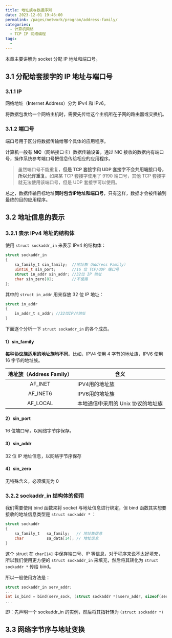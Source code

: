 ```yaml
---
title: 地址族与数据序列
date: 2023-12-01 19:46:00
permalink: /pages/network/program/address-family/
categories:
  - 计算机网络
  - TCP IP 网络编程
tags:
  - 
---
```


本章主要讲解为 socket 分配 IP 地址和端口号。

## 3.1 分配给套接字的 IP 地址与端口号

### 3.1.1 IP

网络地址（**I**nternet **A**ddress）分为 IPv4 和 IPv6。

将数据包发给一个网络主机时，需要先传给这个主机所在子网的路由器或交换机。

### 3.1.2 端口号

端口号用于区分将数据传输给哪个具体的应用程序。

计算机一般有 **NIC**（网络接口卡）数据传输设备，通过 NIC 接收的数据内有端口号，操作系统参考端口号把信息传给相应的应用程序。

> 虽然端口号不能重复，**但是 TCP 套接字和 UDP 套接字不会共用端接口号，所以允许重复**。如果某 TCP 套接字使用了 9190 端口号，其他 TCP 套接字就无法使用该端口号，但是 UDP 套接字可以使用。

总之，数据传输目标地址**同时包含IP地址和端口号**，只有这样，数据才会被传输到最终的目的应用程序。

## 3.2 地址信息的表示

### 3.2.1 表示 IPv4 地址的结构体

使用 `struct sockaddr_in` 来表示 IPv4 的结构体：

```c
struct sockaddr_in
{
    sa_family_t sin_family;  //地址族（Address Family）
    uint16_t sin_port;       //16 位 TCP/UDP 端口号
    struct in_addr sin_addr; //32位 IP 地址
    char sin_zero[8];        //不使用
};

```

其中的 `struct in_addr` 用来存放 32 位 IP 地址：

```c
struct in_addr
{
    in_addr_t s_addr; //32位IPV4地址
}
```

下面逐个分析一下 `struct sockaddr_in` 的各个成员。

#### 1）sin_family

**每种协议族适用的地址族均不同**。比如，IPV4 使用 4 字节的地址族，IPV6 使用 16 字节的地址族。

| 地址族（Address Family） | 含义                               |
| :----------------------: | ---------------------------------- |
|         AF_INET          | IPV4用的地址族                     |
|         AF_INET6         | IPV6用的地址族                     |
|         AF_LOCAL         | 本地通信中采用的 Unix 协议的地址族 |

#### 2）sin_port

16 位端口号，以网络字节序保存。

#### 3）sin_addr

32 位 IP 地址信息，以网络字节序保存

#### 4）sin_zero

无特殊含义，必须填充为 0

### 3.2.2 sockaddr_in 结构体的使用

我们需要使用 bind 函数来将 socket 与地址信息进行绑定，但 bind 函数其实想要接收的地址信息类型是 `struct sockaddr *` ：

```c
struct sockaddr
{
    sa_family_t   sa_family;   // 地址族信息
    char          sa_data[14]; // 地址信息
}
```

这个 struct 在 `char[14]` 中保存端口号、IP 等信息，对于程序来说不太好填充，所以我们使用更方便的 `struct sockaddr_in` 来填充，然后将其转化为 `struct sockaddr *` 传给 bind。

所以一般使用方法是：

```c
struct sockaddr_in serv_addr;
...
int is_bind = bind(serv_sock, (struct sockaddr *)&serv_addr, sizeof(serv_addr));
...
```

即：先声明一个 sockaddr_in 的实例，然后将其指针转为 `(struct sockaddr *)`

## 3.3 网络字节序与地址变换
